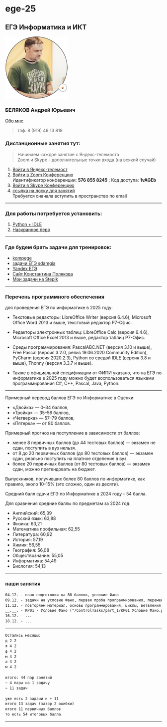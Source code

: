 # ege-25

## ЕГЭ Информатика и ИКТ  

![Беляков АЮ](./avatar_.png)  

### БЕЛЯКОВ Андрей Юрьевич  

[Обо мне](https://permcoding.github.io/)  

> тлф. 8 (919) 49 13 818  

### Дистанционные занятия тут:  

> Начинаем каждое занятие с Яндекс-телемоста  
> Zoom и Skype - дополнительные точки входа (на всякий случай)  

1. [Войти в Яндекс-телемост](https://telemost.yandex.ru/j/05787508074338)  
2. [Войти в Zoom Конференцию](https://us04web.zoom.us/j/5768558245?pwd=onF4geABMahDkPwjSZoWd2tXZRS0rm.1)  
   Идентификатор конференции: **576 855 8245** ;  Код доступа: **1vAGEb**  
3. [Войти в Skype Конференцию](https://join.skype.com/invite/pquO5j6tFO0g)  
4. [ссылка на доску для занятий](https://flip-chart.ru/app/board?spaceId=01JENM6H7JX24TTWX3VDA8N5H1&teamId=01JENM6HA3Y0K0V7JP2DS59572&flipId=01JENM9B9XH7APN21H682ZV2JF)  
   Требуется сначала вступить в пространство по email  

---  

### Для работы потребуется установить:  

1. [Python + IDLE](https://www.python.org/)  
2. [Наэкранное перо](https://mega.nz/file/YMY2XKRb#vzrBEkSBRx7PhH3Bi5rsrgKXkph_eKDTswUo5rTkC9s)  

---  

### Где будем брать задачи для тренировок:  

* [kompege](https://kompege.ru/)  
* [задачи ЕГЭ sdamgia](https://inf-ege.sdamgia.ru/)  
* [Yandex ЕГЭ](https://education.yandex.ru/ege?utm_source=platform&utm_medium=partner&utm_campaign=ege&utm_content=cege_link_kabanov&utm_term=20231101)  
* [Сайт Константина Полякова](https://kpolyakov.spb.ru/school/ege/tests.htm)  
* [Мои задачи на Stepik](https://stepik.org/course/63529/syllabus)  

---  

### Перечень программного обеспечения  

для проведения ЕГЭ по информатике в 2025 году:  

- Текстовые редакторы: LibreOffice Writer (версия 6.4.6), Microsoft Office Word 2013 и выше, текстовый редактор Р7-Офис.  

- Редакторы электронных таблиц: LibreOffice Calc (версия 6.4.6), Microsoft Office Excel 2013 и выше, редактор таблиц Р7-Офис.  

- Среды программирования: PascalABC.NET (версия 3.10 и выше), Free Pascal (версия 3.2.0, релиз 19.06.2020 Соmmunity Edition), PyCharm (версия 2020.2.3), Python со средой IDLE (версия 3.8 и выше), Thonny (версия 3.3.7 и выше).  

- Также в официальной спецификации от ФИПИ указано, что на ЕГЭ по информатике в 2025 году можно будет воспользоваться языками программирования C#, C++, Pascal, Java, Python.  

---  

Примерный перевод баллов ЕГЭ по Информатике в Оценки:  

- «Двойка» — 0–34 баллов,  
- «Тройка» — 35–56 баллов,  
- «Четверка» — 57–79 баллов,  
- «Пятерка» — от 80 баллов.  

Примерный прогноз на поступление в зависимости от баллов:  

- менее 8 первичных баллов (до 44 тестовых баллов) — экзамен не сдан, поступить в вуз нельзя.  
- от 8 до 20 первичных баллов (до 80 тестовых баллов) — экзамен сдан, реально поступить на платное отделение в вуз.  
- более 20 первичных баллов (от 80 тестовых баллов) — экзамен сдан, можно претендовать на бюджет.  

Выпускников, получивших более 80 баллов по информатике, как правило, около 10-15% (это сложно, один из десяти).  

Средний балл сдачи ЕГЭ по Информатике в 2024 году - 54 балла.  

Для сравнения средние баллы по предметам за 2024 год:  

- Английский: 65,39  
- Русский язык: 63,88  
- Физика: 63,21  
- Математика профильная: 62,55  
- Литература: 60,92  
- История: 57,19  
- Химия: 56,55  
- География: 56,08  
- Обществознание: 55,05  
- Информатика: 54,49  
- Биология: 54,13  

---  

### наши занятия  

```txt
04.12. - план подготовки на 80 баллов, условие Фано  
09.12. - задачи на условие Фано, первая проба программирования, переменные, функции, pow, round, ceil, floor  
11.12. - повторяем материал, основы программирования, циклы, ветвления, сравнение, "+="  
__.__. - КР01 - Условие Фано ("/ControlTasks/part_1/КР01 Условие Фано.pdf")  
16.12. - ...  
18.12. - ...  
```

---  

```txt
Остались месяцы:
д 2 2
я 4 2
ф 4 2
м 4 2
а 4 2
м 4 2

итого: 44 пар занятий
~ 4 пары на 1 задачу
~ 11 задач

уже есть 2 задачи и + 11
итого 13 задач (зазор 2 ошибки)
итого 11 первичных баллов
то есть 54 итоговых балла
```

---  
